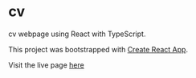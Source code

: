 # cv

cv webpage using React with TypeScript.

This project was bootstrapped with [Create React App](https://github.com/facebook/create-react-app).

Visit the live page [here](https://www.alexdulac.dev)
